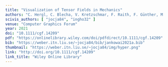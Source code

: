 ```yaml
---
title: "Visualization of Tensor Fields in Mechanics"
authors: "C. Hergl, C. Blecha, V. Kretzschmar, F. Raith, F. Günther, M. Stommel, J.Jankowai, I. Hotz, T. Nagel, G. Scheuermann"
scivis_authors: [ "jocja84", "ingho32" ]
venue: "Computer Graphics Forum"
year: 2021
doi: "10.1111/cgf.14209"
pdf: "https://onlinelibrary.wiley.com/doi/pdfdirect/10.1111/cgf.14209"
bib: "https://weber.itn.liu.se/~jocja84/bib/jankowai2021a.bib"
thumbnail: "https://weber.itn.liu.se/~jocja84/img/hyper.png"
link: "http://doi.org/10.1111/cgf.14209"
link_title: "Wiley Online Library"
---
```

